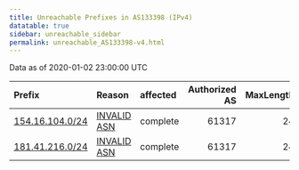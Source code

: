 ```yaml
---
title: Unreachable Prefixes in AS133398 (IPv4)
datatable: true
sidebar: unreachable_sidebar
permalink: unreachable_AS133398-v4.html
---
```


Data as of 2020-01-02 23:00:00 UTC


<div class="datatable-begin"></div>

| Prefix                                                   | Reason                                                                                                  | affected   |   Authorized AS |   MaxLength | Anchor                                           |   unreachable /24s |
|:---------------------------------------------------------|:--------------------------------------------------------------------------------------------------------|:-----------|----------------:|------------:|:-------------------------------------------------|-------------------:|
| [154.16.104.0/24](https://stat.ripe.net/154.16.104.0/24) | [INVALID ASN](https://rpki-validator.ripe.net/announcement-preview?asn=AS133398&prefix=154.16.104.0/24) | complete   |           61317 |          24 | [AfriNIC](unreachable_AfriNIC_RPKI_Root-v4.html) |                  1 |
| [181.41.216.0/24](https://stat.ripe.net/181.41.216.0/24) | [INVALID ASN](https://rpki-validator.ripe.net/announcement-preview?asn=AS133398&prefix=181.41.216.0/24) | complete   |           61317 |          24 | [LACNIC](unreachable_LACNIC_RPKI_Root-v4.html)   |                  1 |

<div class="datatable-end"></div>